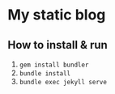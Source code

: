 # My static blog

## How to install & run
1. `gem install bundler`
2. `bundle install`
3. `bundle exec jekyll serve`